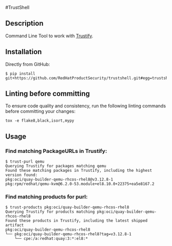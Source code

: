 #TrustShell

## Description
Command Line Tool to work with [Trustify](https://github.com/trustification/trustify/).

## Installation

Directly from GitHub:

```commandline
$ pip install git+https://github.com/RedHatProductSecurity/trustshell.git#egg=trustshell
```

## Linting before committing

To ensure code quality and consistency, run the following linting commands before committing your changes:

```commandline
tox -e flake8,black,isort,mypy
```


## Usage

### Find matching PackageURLs in Trustify:

```commandline
$ trust-purl qemu
Querying Trustify for packages matching qemu
Found these matching packages in Trustify, including the highest version found:
pkg:oci/quay-builder-qemu-rhcos-rhel8@v3.12.8-1
pkg:rpm/redhat/qemu-kvm@6.2.0-53.module+el8.10.0+22375+ea5e8167.2
```

### Find matching products for purl:

```commandline
$ trust-products pkg:oci/quay-builder-qemu-rhcos-rhel8
Querying Trustify for products matching pkg:oci/quay-builder-qemu-rhcos-rhel8
Found these products in Trustify, including the latest shipped artifact
pkg:oci/quay-builder-qemu-rhcos-rhel8
└── pkg:oci/quay-builder-qemu-rhcos-rhel8?tag=v3.12.8-1
    └── cpe:/a:redhat:quay:3:*:el8:*
```
